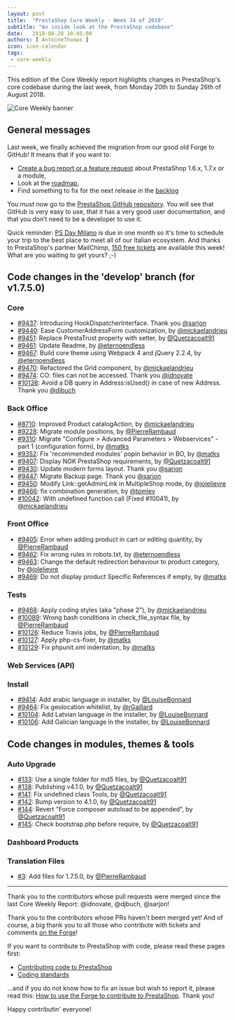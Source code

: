 ```yaml
---
layout: post
title:  "PrestaShop Core Weekly - Week 34 of 2018"
subtitle: "An inside look at the PrestaShop codebase"
date:   2018-08-28 10:45:00
authors: [ AntoineThomas ]
icon: icon-calendar
tags:
 - core-weekly
---
```


This edition of the Core Weekly report highlights changes in PrestaShop's core codebase during the last week, from Monday 20th to Sunday 26th of August 2018.

![Core Weekly banner](/assets/images/2017/04/core_weekly_banner.jpg)


## General messages

Last week, we finally achieved the migration from our good old Forge to GitHub! It means that if you want to:

* [Create a bug report or a feature request](https://github.com/PrestaShop/PrestaShop/issues/new/choose) about PrestaShop 1.6.x, 1.7.x or a module,
* Look at the [roadmap](https://github.com/PrestaShop/PrestaShop/projects/1),
* Find something to fix for the next release in the [backlog](https://github.com/PrestaShop/PrestaShop/projects/2)

You must now go to the [PrestaShop GitHub repository](https://github.com/PrestaShop/PrestaShop). You will see that GitHub is very easy to use, that it has a very good user documentation, and that you don’t need to be a developer to use it.

Quick reminder: [PS Day Milano](https://prestashopday.com/it/) is due in one month so it's time to schedule your trip to the best place to meet all of our Italian ecosystem. And thanks to PrestaShop's partner MailChimp, [150 free tickets](https://www.eventbrite.com/e/biglietti-prestashop-day-milano-44793298963?aff=BuildMailChimp150ticks&discount=MailChimptioffreilbiglietto) are available this week! What are you waiting to get yours? ;-)


## Code changes in the 'develop' branch (for v1.7.5.0)

### Core

* [#9437](https://github.com/PrestaShop/PrestaShop/pull/9437): Introducing HookDispatcherInterface. Thank you [@sarjon](https://github.com/sarjon)
* [#9440](https://github.com/PrestaShop/PrestaShop/pull/9440): Ease CustomerAddressForm customization, by [@mickaelandrieu](https://github.com/mickaelandrieu)
* [#9451](https://github.com/PrestaShop/PrestaShop/pull/9451): Replace PrestaTrust property with setter, by [@Quetzacoalt91](https://github.com/Quetzacoalt91)
* [#9461](https://github.com/PrestaShop/PrestaShop/pull/9461): Update Readme, by [@eternoendless](https://github.com/eternoendless)
* [#9467](https://github.com/PrestaShop/PrestaShop/pull/9467): Build core theme using Webpack 4 and jQuery 2.2.4, by [@eternoendless](https://github.com/eternoendless)
* [#9470](https://github.com/PrestaShop/PrestaShop/pull/9470): Refactored the Grid component, by [@mickaelandrieu](https://github.com/mickaelandrieu)
* [#9474](https://github.com/PrestaShop/PrestaShop/pull/9474): CO: files can not be accessed. Thank you [@idnovate](https://github.com/idnovate)
* [#10138](https://github.com/PrestaShop/PrestaShop/pull/10138): Avoid a DB query in Address:isUsed() in case of new Address. Thank you [@djbuch](https://github.com/djbuch)


### Back Office

* [#8710](https://github.com/PrestaShop/PrestaShop/pull/8710): Improved Product catalogAction, by [@mickaelandrieu](https://github.com/mickaelandrieu)
* [#9228](https://github.com/PrestaShop/PrestaShop/pull/9228): Migrate module positions, by [@PierreRambaud](https://github.com/PierreRambaud)
* [#9310](https://github.com/PrestaShop/PrestaShop/pull/9310): Migrate "Configure > Advanced Parameters > Webservices" - part 1 (configuration form), by [@matks](https://github.com/matks)
* [#9352](https://github.com/PrestaShop/PrestaShop/pull/9352): Fix 'recommended modules' popin behavior in BO, by [@matks](https://github.com/matks)
* [#9407](https://github.com/PrestaShop/PrestaShop/pull/9407): Display NOK PrestaShop requirements, by [@Quetzacoalt91](https://github.com/Quetzacoalt91)
* [#9430](https://github.com/PrestaShop/PrestaShop/pull/9430): Update modern forms layout. Thank you [@sarjon](https://github.com/sarjon)
* [#9447](https://github.com/PrestaShop/PrestaShop/pull/9447): Migrate Backup page. Thank you [@sarjon](https://github.com/sarjon)
* [#9450](https://github.com/PrestaShop/PrestaShop/pull/9450): Modify Link::getAdminLink in MultipleShop mode, by [@jolelievre](https://github.com/jolelievre)
* [#9466](https://github.com/PrestaShop/PrestaShop/pull/9466): fix combination generation, by [@tomlev](https://github.com/tomlev)
* [#10042](https://github.com/PrestaShop/PrestaShop/pull/10042): With undefined function call (Fixed #10041), by [@mickaelandrieu](https://github.com/mickaelandrieu)


### Front Office

* [#9405](https://github.com/PrestaShop/PrestaShop/pull/9405): Error when adding product in cart or editing quantity, by [@PierreRambaud](https://github.com/PierreRambaud)
* [#9462](https://github.com/PrestaShop/PrestaShop/pull/9462): Fix wrong rules in robots.txt, by [@eternoendless](https://github.com/eternoendless)
* [#9463](https://github.com/PrestaShop/PrestaShop/pull/9463): Change the default redirection behaviour to product category, by [@jolelievre](https://github.com/jolelievre)
* [#9469](https://github.com/PrestaShop/PrestaShop/pull/9469): Do not display product Specific References if empty, by [@matks](https://github.com/matks)


### Tests

* [#9468](https://github.com/PrestaShop/PrestaShop/pull/9468): Apply coding styles (aka "phase 2"), by [@mickaelandrieu](https://github.com/mickaelandrieu)
* [#10089](https://github.com/PrestaShop/PrestaShop/pull/10089): Wrong bash conditions in check_file_syntax file, by [@PierreRambaud](https://github.com/PierreRambaud)
* [#10126](https://github.com/PrestaShop/PrestaShop/pull/10126): Reduce Travis jobs, by [@PierreRambaud](https://github.com/PierreRambaud)
* [#10127](https://github.com/PrestaShop/PrestaShop/pull/10127): Apply php-cs-fixer, by [@matks](https://github.com/matks)
* [#10129](https://github.com/PrestaShop/PrestaShop/pull/10129): Fix phpunit.xml indentation, by [@matks](https://github.com/matks)


### Web Services (API)

### Install

* [#9414](https://github.com/PrestaShop/PrestaShop/pull/9414): Add arabic language in installer, by [@LouiseBonnard](https://github.com/LouiseBonnard)
* [#9464](https://github.com/PrestaShop/PrestaShop/pull/9464): Fix geolocation whitelist, by [@rGaillard](https://github.com/rGaillard)
* [#10104](https://github.com/PrestaShop/PrestaShop/pull/10104): Add Latvian language in the installer, by [@LouiseBonnard](https://github.com/LouiseBonnard)
* [#10106](https://github.com/PrestaShop/PrestaShop/pull/10106): Add Galician language in the installer, by [@LouiseBonnard](https://github.com/LouiseBonnard)


## Code changes in modules, themes & tools

### Auto Upgrade

* [#133](https://github.com/PrestaShop/autoupgrade/pull/133): Use a single folder for md5 files, by [@Quetzacoalt91](https://github.com/Quetzacoalt91)
* [#138](https://github.com/PrestaShop/autoupgrade/pull/138): Publishing v4.1.0, by [@Quetzacoalt91](https://github.com/Quetzacoalt91)
* [#141](https://github.com/PrestaShop/autoupgrade/pull/141): Fix undefined class Tools, by [@Quetzacoalt91](https://github.com/Quetzacoalt91)
* [#142](https://github.com/PrestaShop/autoupgrade/pull/142): Bump version to 4.1.0, by [@Quetzacoalt91](https://github.com/Quetzacoalt91)
* [#144](https://github.com/PrestaShop/autoupgrade/pull/144): Revert "Force composer autoload to be appended", by [@Quetzacoalt91](https://github.com/Quetzacoalt91)
* [#145](https://github.com/PrestaShop/autoupgrade/pull/145): Check bootstrap.php before require, by [@Quetzacoalt91](https://github.com/Quetzacoalt91)


### Dashboard Products

### Translation Files

* [#3](https://github.com/PrestaShop/TranslationFiles/pull/3): Add files for 1.7.5.0, by [@PierreRambaud](https://github.com/PierreRambaud)


<hr />

Thank you to the contributors whose pull requests were merged since the last Core Weekly Report: @idnovate, @djbuch, @sarjon!

Thank you to the contributors whose PRs haven't been merged yet! And of course, a big thank you to all those who contribute with tickets and comments [on the Forge](http://forge.prestashop.com/)!

If you want to contribute to PrestaShop with code, please read these pages first:

 * [Contributing code to PrestaShop](https://devdocs.prestashop.com/1.7/contribute/contribution-guidelines/)
 * [Coding standards](https://devdocs.prestashop.com/1.7/development/coding-standards/)

...and if you do not know how to fix an issue but wish to report it, please read this: [How to use the Forge to contribute to PrestaShop](https://devdocs.prestashop.com/1.7/contribute/contribute-reporting-issues/). Thank you!

Happy contributin' everyone!
